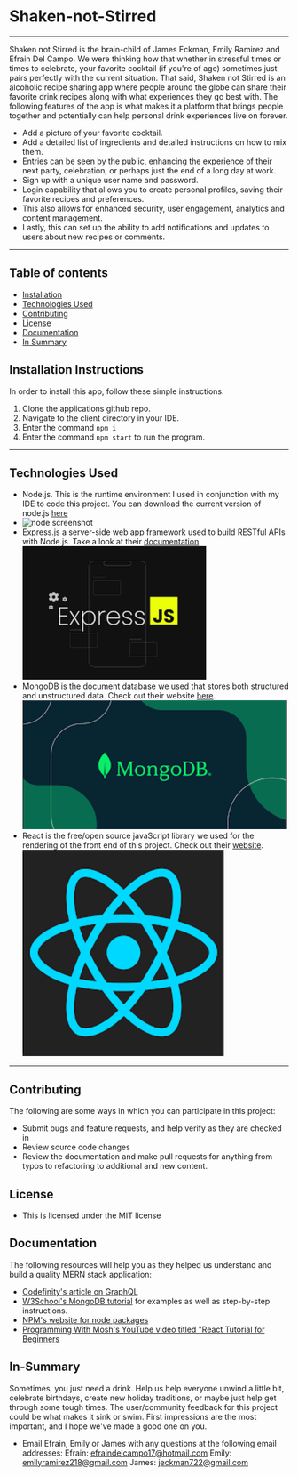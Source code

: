 # Shaken-not-Stirred

---

Shaken not Stirred is the brain-child of James Eckman, Emily Ramirez and Efrain Del Campo. We were thinking how that whether in stressful times or times to celebrate, your favorite cocktail (if you're of age) sometimes just pairs perfectly with the current situation. That said, Shaken not Stirred is an alcoholic recipe sharing app where people around the globe can share their favorite drink recipes along with what experiences they go best with. The following features of the app is what makes it a platform that brings people together and potentially can help personal drink experiences live on forever.

- Add a picture of your favorite cocktail.
- Add a detailed list of ingredients and detailed instructions
  on how to mix them.
- Entries can be seen by the public, enhancing the experience of their next party, celebration, or perhaps just the end of a long day at work.
- Sign up with a unique user name and password.
- Login capability that allows you to create personal profiles, saving their favorite recipes and preferences.
- This also allows for enhanced security, user engagement, analytics and content management.
- Lastly, this can set up the ability to add notifications and updates to users about new recipes or comments.

---

## Table of contents

- [Installation](#Installation)
- [Technologies Used](#Technologies-Used)
- [Contributing](#Contributing)
- [License](#License)
- [Documentation](#Documentation)
- [In Summary](#In-Summary)

## Installation Instructions

In order to install this app, follow these simple instructions:

1. Clone the applications github repo.
2. Navigate to the client directory in your IDE.
3. Enter the command `npm i`
4. Enter the command `npm start` to run the program.

---

## Technologies Used

- Node.js. This is the runtime environment I used in conjunction with my IDE to code this project. You can download the current version of node.js [here](https://nodejs.org/en)
- ![node screenshot](https://github.com/user-attachments/assets/77cd0435-19f8-4444-8ed1-0f27b24bfc03)
- Express.js a server-side web app framework used to build RESTful APIs with Node.js. Take a look at their [documentation](https://expressjs.com/).
  ![ExpressJS logo](./client/src/assets/images/image-2.png)
- MongoDB is the document database we used that stores both structured and unstructured data. Check out their website [here](https://www.mongodb.com/lp/cloud/atlas/try4-reg?utm_source=google&utm_campaign=search_gs_pl_evergreen_atlas_core_retarget-brand_gic-null_amers-us-ca_ps-all_desktop_eng_lead&utm_term=mongodb&utm_medium=cpc_paid_search&utm_ad=e&utm_ad_campaign_id=14291004479&adgroup=128837427347&cq_cmp=14291004479&gad_source=1&gclid=Cj0KCQiA_qG5BhDTARIsAA0UHSI3-zWap1GPOB7qphDOHT2tCLieZv1xygoP_WLEGmY7Qvx0x0Ofl7oaAozzEALw_wcB).
  ![MongoDB logo](./client/src/assets/images/image.png)
- React is the free/open source javaScript library we used for the rendering of the front end of this project. Check out their [website](https://react.dev/).
  ![ReactJs logo](./client/src/assets/images/image-1.png)

---

## Contributing

The following are some ways in which you can participate in this project:

- Submit bugs and feature requests, and help verify as they are checked in
- Review source code changes
- Review the documentation and make pull requests for anything from typos to refactoring to additional and new content.

## License

- This is licensed under the MIT license

## Documentation

The following resources will help you as they helped us understand and build a quality MERN stack application:

- [Codefinity's article on GraphQL](https://codefinity.com/blog/Web-Development-with-GraphQL)
- [W3School's MongoDB tutorial](https://www.w3schools.com/mongodb/) for examples as well as step-by-step instructions.
- [NPM's website for node packages](https://www.npmjs.com/package/inquirer/v/8.2.4)
- [Programming With Mosh's YouTube video titled "React Tutorial for Beginners](https://www.youtube.com/watch?app=desktop&v=SqcY0GlETPk)

## In-Summary

Sometimes, you just need a drink. Help us help everyone unwind a little bit, celebrate birthdays, create new holiday traditions, or maybe just help get through some tough times. The user/community feedback for this project could be what makes it sink or swim. First impressions are the most important, and I hope we've made a good one on you.

- Email Efrain, Emily or James with any questions at the following email addresses:
  Efrain: efraindelcampo17@hotmail.com
  Emily: emilyramirez218@gmail.com
  James: jeckman722@gmail.com

